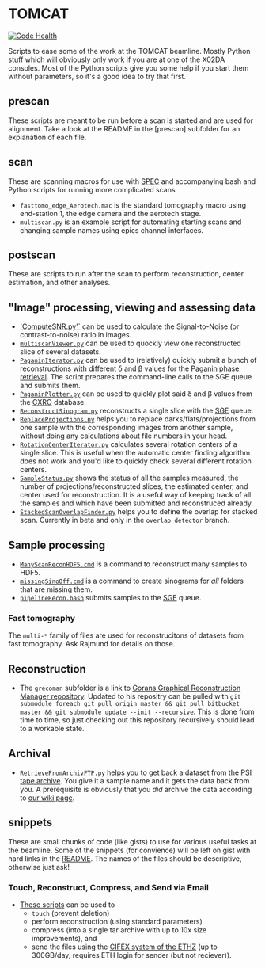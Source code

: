 # TOMCAT

[![Code Health](https://landscape.io/github/habi/TOMCAT/master/landscape.svg)](https://landscape.io/github/habi/TOMCAT/master)

Scripts to ease some of the work at the TOMCAT beamline.
Mostly Python stuff which will obviously only work if you are at one of the X02DA consoles.
Most of the Python scripts give you some help if you start them without parameters, so it's a good idea to try that first.

## prescan 
These scripts are meant to be run before a scan is started and are used for alignment.
Take a look at the README in the [prescan] subfolder for an explanation of each file.

## scan
These are scanning macros for use with [SPEC](http://www.certif.com/spec.html) and accompanying bash and Python scripts for running more complicated scans

- `fasttomo_edge_Aerotech.mac` is the standard tomography macro using end-station 1, the edge camera and the aerotech stage.
- `multiscan.py` is an example script for automating starting scans and changing sample names using epics channel interfaces. 

## postscan
These are scripts to run after the scan to perform reconstruction, center estimation, and other analyses.

## "Image" processing, viewing and assessing data
- ['ComputeSNR.py'`](postscan/ComputeSNR.py) can be used to calculate the Signal-to-Noise (or contrast-to-noise) ratio in images.
- [`multiscanViewer.py`](postscan/multiscanViewer.py) can be used to quockly view one reconstructed slice of several datasets.
- [`PaganinIterator.py`](postscan/PaganinIterator.py) can be used to (relatively) quickly submit a bunch of reconstructions with different δ and β values for the [Paganin phase retrieval](http://doi.org/10.1046/j.1365-2818.2002.01010.x).
  The script prepares the command-line calls to the SGE queue and submits them.
- [`PaganinPlotter.py`](postscan/PaganinPlotter.py) can be used to quickly plot said δ and β values from the [CXRO](http://henke.lbl.gov/optical_constants/) database.
- [`ReconstructSinogram.py`](postscan/ReconstructSinogram.py) reconstructs a single slice with the [SGE](http://en.wikipedia.org/wiki/Oracle_Grid_Engine) queue.
- [`ReplaceProjections.py`](postscan/ReplaceProjections.py) helps you to replace darks/flats/projections from one sample with the corresponding images from another sample, without doing any calculations about file numbers in your head.
- [`RotationCenterIterator.py`](postscan/RotationCenterIterator.py) calculates several rotation centers of a single slice.
  This is useful when the automatic center finding algorithm does not work and you'd like to quickly check several different rotation centers.
- [`SampleStatus.py`](postscan/SampleStatus.py) shows the status of all the samples measured, the number of projections/reconstructed slices, the estimated center, and center used for reconstruction.
    It is a useful way of keeping track of all the samples and which have been submitted and reconstruced already. 
- [`StackedScanOverlapFinder.py`](postscan/StackedScanOverlapFinder.py) helps you to define the overlap for stacked scan.
  Currently in beta and only in the `overlap detector` branch.

 
## Sample processing
- [`ManyScanReconHDF5.cmd`](postscan/ManyScanReconHDF5.cmd) is a command to reconstruct many samples to HDF5.
- [`missingSinoOff.cmd`](postscan/missingSinoOff.cmd) is a command to create sinograms for *all* folders that are missing them.
- [`pipelineRecon.bash`](postscan/pipelineRecon.bash) submits samples to the [SGE](http://en.wikipedia.org/wiki/Oracle_Grid_Engine) queue.

### Fast tomography
The `multi-*` family of files are used for reconstrucitons of datasets from fast tomography.
Ask Rajmund for details on those.

## Reconstruction

- The `grecoman` subfolder is a link to [Gorans Graphical Reconstruction Manager repository](https://github.com/gnudo/grecoman).
  Updated to his repositry can be pulled with `git submodule foreach git pull origin master && git pull bitbucket master && git submodule update --init --recursive`.
  This is done from time to time, so just checking out this repository recursively should lead to a workable state.

## Archival
- [`RetrieveFromArchivFTP.py`](postscan/RetrieveFromArchivFTP.py) helps you to get back a dataset from the [PSI tape archive](https://archivpsi.psi.ch).
  You give it a sample name and it gets the data back from you.
  A prerequisite is obviously that you *did* archive the data according to [our wiki page](https://intranet.psi.ch/wiki/bin/viewauth/Tomcat/Backups).

    
## snippets
These are small chunks of code (like gists) to use for various useful tasks at the beamline.
Some of the snippets (for convience) will be left on gist with hard links in the [README](README.md).
The names of the files should be descriptive, otherwise just ask!

### Touch, Reconstruct, Compress, and Send via Email
- [These scripts](https://gist.github.com/kmader/451d84937014b75368db) can be used to
  - `touch` (prevent deletion)
  - perform reconstruction (using standard parameters)
  - compress (into a single tar archive with up to 10x size improvements), and
  - send the files using the [CIFEX system of the ETHZ](https://cifex.ethz.ch/) (up to 300GB/day, requires ETH login for sender (but not reciever)).


